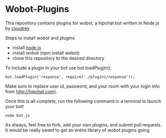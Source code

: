 Wobot-Plugins
=============

This repository contains plugins for wobot, a hipchat bot written in Node.js by [cjoudrey](http://github.com/cjoudrey)

Steps to install wobot and plugins
 - install [node.js](http://nodejs.org/)
 - install wobot (npm install wobot)
 - clone this repository to the desired directory

To include a plugin in your bot use bot.loadPlugin();

    bot.loadPlugin('response', require('./plugins/response'));
    
Make sure to replace user id, password, and your room with your login info from http://hipchat.com).

Once this is all complete, run the following command in a terminal to launch your bot!

    node bot.js

As always, feel free to fork, add your own plugins, and submit pull requests. It would be really sweet to get an entire library of wobot plugins going

